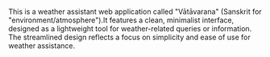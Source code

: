 This is a weather assistant web application called "Vātāvarana" (Sanskrit for "environment/atmosphere").It features a clean, minimalist interface, designed as a lightweight tool for weather-related queries or information. The streamlined design reflects a focus on simplicity and ease of use for weather assistance.

